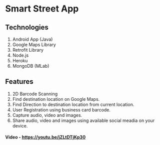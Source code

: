 # Smart Street App

## Technologies

1. Android App (Java)
2. Google Maps Library
3. Retrofit Library
4. Node.js
5. Heroku
6. MongoDB (MLab)


## Features
1. 2D Barcode Scanning
2. Find destination location on Google Maps.
3. Find Direction to destination location from current location.
4. User Registration using business card barcode.
5. Capture audio, video and images.
6. Share audio, video and images using available social meadia on your device.

#### Video - https://youtu.be/jZLtDTjKp30
